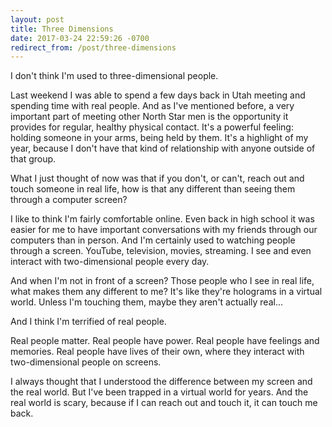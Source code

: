```yaml
---
layout: post
title: Three Dimensions
date: 2017-03-24 22:59:26 -0700
redirect_from: /post/three-dimensions
---
```


I don't think I'm used to three-dimensional people.

Last weekend I was able to spend a few days back in Utah meeting and spending time with real people. And as I've mentioned before, a very important part of meeting other North Star men is the opportunity it provides for regular, healthy physical contact. It's a powerful feeling: holding someone in your arms, being held by them. It's a highlight of my year, because I don't have that kind of relationship with anyone outside of that group.

What I just thought of now was that if you don't, or can't, reach out and touch someone in real life, how is that any different than seeing them through a computer screen?

I like to think I'm fairly comfortable online. Even back in high school it was easier for me to have important conversations with my friends through our computers than in person. And I'm certainly used to watching people through a screen. YouTube, television, movies, streaming. I see and even interact with two-dimensional people every day.

And when I'm not in front of a screen? Those people who I see in real life, what makes them any different to me? It's like they're holograms in a virtual world. Unless I'm touching them, maybe they aren't actually real...

And I think I'm terrified of real people.

Real people matter. Real people have power. Real people have feelings and memories. Real people have lives of their own, where they interact with two-dimensional people on screens.

I always thought that I understood the difference between my screen and the real world. But I've been trapped in a virtual world for years. And the real world is scary, because if I can reach out and touch it, it can touch me back.

